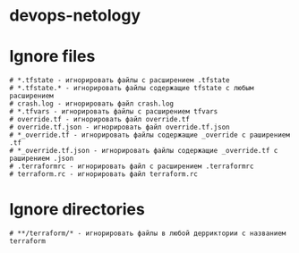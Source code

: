 # devops-netology
# Ignore files
	# *.tfstate - игнорировать файлы с расширением .tfstate
	# *.tfstate.* - игнорировать файлы содержащие tfstate с любым расширением
	# crash.log - игнорировать файл crash.log
	# *.tfvars - игнорировать файлы с расширением tfvars
	# override.tf - игнорировать файл override.tf
	# override.tf.json - игнорировать файл override.tf.json
	# *_override.tf - игнорировать файлы содержащие _override с раширением .tf
	# *_override.tf.json - игнорировать файлы содержащие _override.tf с раширением .json
	# .terraformrc - игнорировать файл с расширением .terraformrc
	# terraform.rc - игнорировать файл terraform.rc
# Ignore directories
	# **/terraform/* - игнорировать файлы в любой дерриктории с названием terraform
